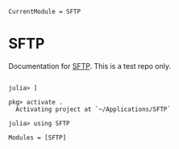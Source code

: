 ```@meta
CurrentModule = SFTP
```

# SFTP

Documentation for [SFTP](https://github.com/pb866/SFTP.jl).
This is a test repo only.

```@index
```

```@doctest 
julia> ]

pkg> activate .
  Activating project at `~/Applications/SFTP`

julia> using SFTP
```

```@autodocs
Modules = [SFTP]
```
